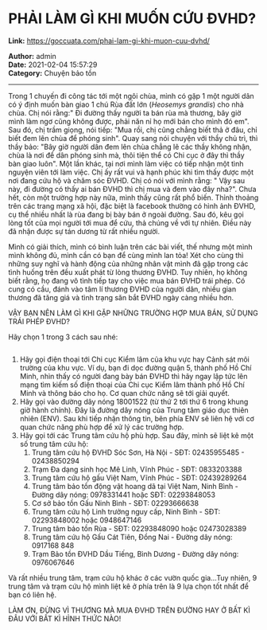 # PHẢI LÀM GÌ KHI MUỐN CỨU ĐVHD?

**Link:** https://goccuata.com/phai-lam-gi-khi-muon-cuu-dvhd/

**Author:** admin  
**Date:** 2021-02-04 15:57:29  
**Category:** Chuyện bảo tồn

---

<!-- wp:paragraph -->
<p>Trong 1 chuyến đi công tác tới một ngôi chùa, mình có gặp 1 một người dân có ý định muốn bàn giao 1 chú Rùa đất lớn (<em>Heosemys grandis</em>) cho nhà chùa. Chị nói rằng:" Đi đường thấy người ta bán rùa mà thương, bây giờ mình làm ngơ cũng không được, phải năn nỉ họ mới bán cho mình đó em". Sau đó, chị trầm giọng, nói tiếp: "Mua rồi, chị cũng chẳng biết thả ở đâu, chỉ biết đem lên chùa để phóng sinh". Quay sang nói chuyện với thầy chủ trì, thì thầy bảo: "Bây giờ người dân đem lên chùa chẳng lẽ các thầy không nhận, chùa là nơi để dân phóng sinh mà, thôi tiện thể có Chi cục ở đây thì thầy bàn giao luôn". Một lần khác, tại nơi mình làm việc có tiếp nhận một tình nguyện viên tới làm việc. Chị ấy rất vui và hạnh phúc khi tìm thấy được một nơi đang cứu hộ và chăm sóc ĐVHD. Chị có nói với mình rằng: " Vậy sau này, đi đường có thấy ai bán ĐVHD thì chị mua và đem vào đây nha?". Chưa hết, còn một trường hợp này nữa, mình thấy cũng rất phổ biến. Thỉnh thoảng trên các trang mạng xã hội, đặc biệt là facebook thường có hình ảnh ĐVHD, cụ thể nhiều nhất là rùa đang bị bày bán ở ngoài đường. Sau đó, kêu gọi lòng tốt của mọi người tới mua để cứu, thả chúng về với tự nhiên. Điều này đã nhận được sự tán dương từ rất nhiều người.</p>
<!-- /wp:paragraph -->

<!-- wp:paragraph -->
<p>Mình có giải thích, mình có bình luận trên các bài viết, thế nhưng một mình mình không đủ, mình cần có bạn để cùng mình lan tỏa! Xét cho cùng thì những suy nghĩ và hành động của những nhân vật mình đã gặp trong các tình huống trên đều xuất phát từ lòng thương ĐVHD. Tuy nhiên, họ không biết rằng, họ đang vô tình tiếp tay cho việc mua bán ĐVHD trái phép. Có cung có cầu, đánh vào tâm lí thương ĐVHD của người dân, nhiều gian thương đã tăng giá và tình trạng săn bắt ĐVHD ngày càng nhiều hơn.</p>
<!-- /wp:paragraph -->

<!-- wp:paragraph -->
<p><span class="has-inline-color has-luminous-vivid-orange-color">VẬY BẠN NÊN LÀM GÌ KHI GẶP NHỮNG TRƯỜNG HỢP MUA BÁN, SỬ DỤNG TRÁI PHÉP ĐVHD?</span></p>
<!-- /wp:paragraph -->

<!-- wp:paragraph -->
<p>Hãy chọn 1 trong 3 cách sau nhé:</p>
<!-- /wp:paragraph -->

<!-- wp:image {"id":85,"sizeSlug":"large","linkDestination":"none"} -->
<figure class="wp-block-image size-large"><img src="http://goccuata.com/wp-content/uploads/2021/02/image-2-1024x522.png" alt="" class="wp-image-85"/></figure>
<!-- /wp:image -->

<!-- wp:list {"ordered":true} -->
<ol><li>Hãy gọi điện thoại tới Chi cục Kiểm lâm của khu vực hay Cảnh sát môi trường của khu vực. Ví dụ, bạn đi dọc đường quận 5, thành phố Hồ Chí Minh, nhìn thấy có người đang bày bán ĐVHD thì hãy ngay lập tức lên mạng tìm kiếm số điện thoại của Chi cục Kiểm lâm thành phố Hồ Chí Minh và thông báo cho họ. Cơ quan chức năng sẽ tới giải quyết.</li><li>Hãy gọi vào đường dây nóng 18001522 (từ thứ  2 tới thứ 6 trong khung giờ hành chính). Đây là đường dây nóng của Trung tâm giáo dục thiên nhiên (ENV). Sau khi tiếp nhận thông tin, bên phía ENV sẽ liên hệ với cơ quan chức năng phù hợp để xử lý các trường hợp. </li><li>Hãy gọi tới các Trung tâm cứu hộ phù hợp. Sau đây, mình sẽ liệt kê một số trung tâm cứu hộ:<ol><li>Trung tâm cứu hộ ĐVHD Sóc Sơn, Hà Nội - SĐT: 02435955485 - 02438850294</li><li>Trạm Đa dạng sinh học Mê Linh, Vĩnh Phúc - SĐT: 0833203388</li><li>Trung tâm cứu hộ gấu Việt Nam, Vĩnh Phúc - SĐT: 02439289264</li><li>Trung tâm bảo tồn động vật hoang dã tại Việt Nam, Ninh Bình - Đường dây nóng: 0978331441 hoặc SĐT: 02293848053</li><li>Cơ sở bảo tồn Gấu Ninh Bình - SĐT: 02293666638</li><li>Trung tâm cứu hộ Linh trưởng nguy cấp, Ninh Bình - SĐT: 02293848002 hoặc 0948647146</li><li>Trung tâm bảo tồn Rùa - SĐT: 02293848090 hoặc 02473028389</li><li>Trung tâm cứu hộ Gấu Cát Tiên, Đồng Nai - Đường dây nóng: 0917168 848</li><li>Trạm Bảo tồn ĐVHD Dầu Tiếng, Bình Dương - Đường dây nóng: 0976067646</li></ol></li></ol>
<!-- /wp:list -->

<!-- wp:paragraph -->
<p>Và rất nhiều trung tâm, trạm cứu hộ khác ở các vườn quốc gia...Tuy nhiên, 9 trung tâm và trạm cứu hộ mình liệt kê ở phía trên là 9 lựa chọn tốt nhất để bạn có liên hệ.</p>
<!-- /wp:paragraph -->

<!-- wp:paragraph -->
<p><span class="has-inline-color has-luminous-vivid-orange-color">LÀM ƠN, ĐỪNG VÌ THƯƠNG MÀ MUA ĐVHD TRÊN ĐƯỜNG HAY Ở BẤT KÌ ĐÂU VỚI BẤT KÌ HÌNH THỨC NÀO!</span></p>
<!-- /wp:paragraph -->